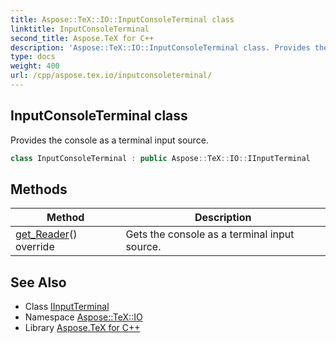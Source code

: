 ```yaml
---
title: Aspose::TeX::IO::InputConsoleTerminal class
linktitle: InputConsoleTerminal
second_title: Aspose.TeX for C++
description: 'Aspose::TeX::IO::InputConsoleTerminal class. Provides the console as a terminal input source in C++.'
type: docs
weight: 400
url: /cpp/aspose.tex.io/inputconsoleterminal/
---
```

## InputConsoleTerminal class


Provides the console as a terminal input source.

```cpp
class InputConsoleTerminal : public Aspose::TeX::IO::IInputTerminal
```

## Methods

| Method | Description |
| --- | --- |
| [get_Reader](./get_reader/)() override | Gets the console as a terminal input source. |
## See Also

* Class [IInputTerminal](../iinputterminal/)
* Namespace [Aspose::TeX::IO](../)
* Library [Aspose.TeX for C++](../../)
